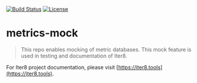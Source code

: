 [![Build Status](https://travis-ci.com/iter8-tools/iter8-analytics.svg?branch=master)](https://travis-ci.com/iter8-tools/iter8-analytics)
[![License](https://img.shields.io/badge/License-Apache%202.0-blue.svg)](LICENSE)

# metrics-mock

> This repo enables mocking of metric databases. This mock feature is used in testing and documentation of Iter8.

For Iter8 project documentation, please visit [https://iter8.tools](https://iter8.tools).